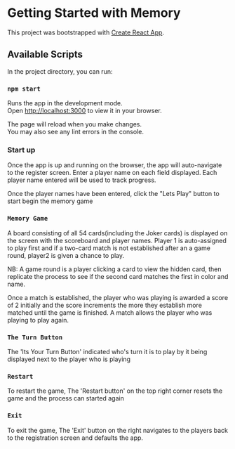 # Getting Started with Memory

This project was bootstrapped with [Create React App](https://github.com/facebook/create-react-app).

## Available Scripts

In the project directory, you can run:

### `npm start`

Runs the app in the development mode.\
Open [http://localhost:3000](http://localhost:3000) to view it in your browser.

The page will reload when you make changes.\
You may also see any lint errors in the console.

### Start up

Once the app is up and running on the browser, the app will auto-navigate to the register screen.
Enter a player name on each field displayed.
Each player name entered will be used to track progress.

Once the player names have been entered, click the "Lets Play" button to start begin the memory game

### `Memory Game`

A board consisting of all 54 cards(including the Joker cards) is displayed on the screen with the scoreboard and player names.
Player 1 is auto-assigned to play first and if a two-card match is not established after an a game round, player2 is given a chance to play.

NB: A game round is a player clicking a card to view the hidden card, then replicate the process to see if the second card matches the first in color and name.

Once a match is established, the player who was playing is awarded a score of 2 initially and the score increments the more they establish more matched until the game is finished.
A match allows the player who was playing to play again.

### `The Turn Button`

The 'Its Your Turn Button' indicated who's turn it is to play by it being displayed next to the player who is playing

### `Restart`

To restart the game, The 'Restart button' on the top right corner resets the game and the process can started again

### `Exit`

To exit the game, The 'Exit' button on the right navigates to the players back to the registration screen and defaults the app.
